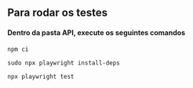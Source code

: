 ## Para rodar os testes
#### Dentro da pasta API, execute os seguintes comandos
    npm ci

    sudo npx playwright install-deps

    npx playwright test
